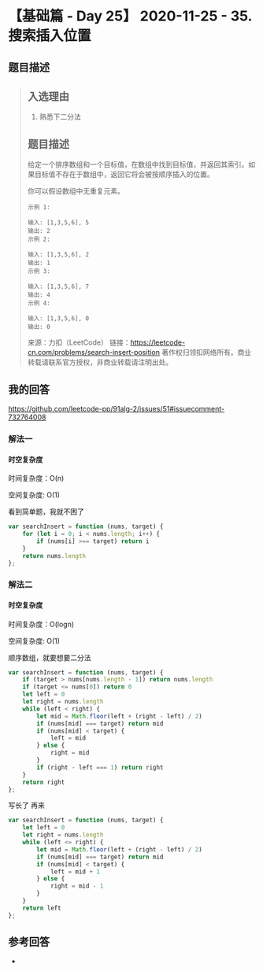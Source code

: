 # 【基础篇 - Day 25】 2020-11-25 - 35. 搜索插入位置

## 题目描述

> ## 入选理由
>
> 1. 熟悉下二分法
>
> ## 题目描述
>
> 给定一个排序数组和一个目标值，在数组中找到目标值，并返回其索引。如果目标值不存在于数组中，返回它将会被按顺序插入的位置。
>
> 你可以假设数组中无重复元素。
>
> ```
> 示例 1:
> 
> 输入: [1,3,5,6], 5
> 输出: 2
> 示例 2:
> 
> 输入: [1,3,5,6], 2
> 输出: 1
> 示例 3:
> 
> 输入: [1,3,5,6], 7
> 输出: 4
> 示例 4:
> 
> 输入: [1,3,5,6], 0
> 输出: 0
> ```
>
> 来源：力扣（LeetCode）
> 链接：https://leetcode-cn.com/problems/search-insert-position
> 著作权归领扣网络所有。商业转载请联系官方授权，非商业转载请注明出处。

## 我的回答

https://github.com/leetcode-pp/91alg-2/issues/51#issuecomment-732764008

### 解法一

#### 时空复杂度

时间复杂度：O(n)

空间复杂度:   O(1)

看到简单题，我就不困了

```js
var searchInsert = function (nums, target) {
    for (let i = 0; i < nums.length; i++) {
        if (nums[i] >== target) return i
    }
    return nums.length
};
```

### 解法二

#### 时空复杂度

时间复杂度：O(logn)

空间复杂度:   O(1)

顺序数组，就要想要二分法

```js
var searchInsert = function (nums, target) {
    if (target > nums[nums.length - 1]) return nums.length
    if (target <= nums[0]) return 0
    let left = 0
    let right = nums.length
    while (left < right) {
        let mid = Math.floor(left + (right - left) / 2)
        if (nums[mid] === target) return mid
        if (nums[mid] < target) {
            left = mid
        } else {
            right = mid
        }
        if (right - left === 1) return right
    }
    return right
};
```

写长了 再来

```js
var searchInsert = function (nums, target) {
    let left = 0
    let right = nums.length
    while (left <= right) {
        let mid = Math.floor(left + (right - left) / 2)
        if (nums[mid] === target) return mid
        if (nums[mid] < target) {
            left = mid + 1
        } else {
            right = mid - 1
        }
    }
    return left
};
```



## 参考回答

- 
